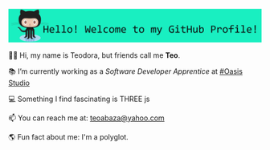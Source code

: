 ![Hello! Welcome to my GitHub profile!](welcometogitbanner.PNG)

👩🏼 Hi, my name is Teodora, but friends call me **Teo**.

📚 I’m currently working as a <i>Software Developer Apprentice</i> at [#Oasis Studio](https://oasisstudio.uk//)

💻 Something I find fascinating is THREE js

📫 You can reach me at: [teoabaza@yahoo.com](mailto:teoabaza@yahoo.com)

🌎 Fun fact about me: I'm a polyglot.

<!---
teoabaza/teoabaza is a ✨ special ✨ repository because its `README.md` (this file) appears on your GitHub profile.
You can click the Preview link to take a look at your changes.
--->

